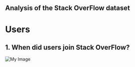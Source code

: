 ## Analysis of the Stack OverFlow dataset


#  Users 
## 1. When did users join Stack OverFlow? 

![My Image](https://github.com/pelayomencos/StackOverflow-trends-with-SQL-and-Tableau/blob/main/figures/Users.png?raw=true) 

